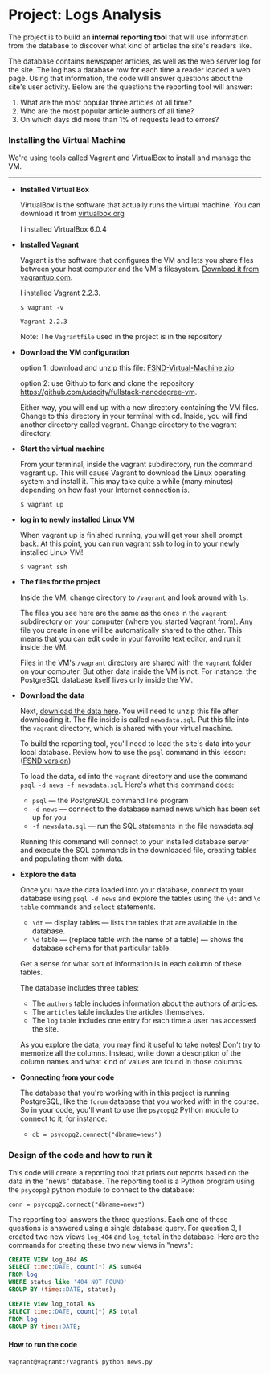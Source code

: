 # Project: Logs Analysis

The project is to build an **internal reporting tool** that will use information from the database to discover what kind of articles the site's readers like.

The database contains newspaper articles, as well as the web server log for the site. The log has a database row for each time a reader loaded a web page. Using that information, the code will answer questions about the site's user activity. Below are the questions the reporting tool will answer:

1. What are the most popular three articles of all time?
2. Who are the most popular article authors of all time?
3. On which days did more than 1% of requests lead to errors?

### Installing the Virtual Machine

We're using tools called Vagrant and VirtualBox to install and manage the VM. 

********************************

* **Installed Virtual Box**
   
   VirtualBox is the software that actually runs the virtual machine. You can download it from [virtualbox.org](https://www.virtualbox.org/wiki/Download_Old_Builds_5_1)
   
   I installed VirtualBox 6.0.4
* **Installed Vagrant**

   Vagrant is the software that configures the VM and lets you share files between your host computer and the VM's filesystem. [Download it from vagrantup.com](https://www.vagrantup.com/downloads.html). 
   
   I installed Vagrant 2.2.3.
   
   `$ vagrant -v`
   
   `Vagrant 2.2.3`
   
   Note: The `Vagrantfile` used in the project is in the repository
* **Download the VM configuration**

   option 1: download and unzip this file: [FSND-Virtual-Machine.zip](https://s3.amazonaws.com/video.udacity-data.com/topher/2018/April/5acfbfa3_fsnd-virtual-machine/fsnd-virtual-machine.zip) 
   
   option 2: use Github to fork and clone the repository https://github.com/udacity/fullstack-nanodegree-vm.
   
   Either way, you will end up with a new directory containing the VM files. Change to this directory in your terminal with cd. Inside, you will find another directory called vagrant. Change directory to the vagrant directory.
* **Start the virtual machine**

   From your terminal, inside the vagrant subdirectory, run the command vagrant up. This will cause Vagrant to download the Linux operating system and install it. This may take quite a while (many minutes) depending on how fast your Internet connection is.

   `$ vagrant up`
* **log in to newly installed Linux VM**

   When vagrant up is finished running, you will get your shell prompt back. At this point, you can run vagrant ssh to log in to your newly installed Linux VM!

  `$ vagrant ssh`
   
* **The files for the project**

   Inside the VM, change directory to `/vagrant` and look around with `ls`.

   The files you see here are the same as the ones in the `vagrant` subdirectory on your computer (where you started Vagrant from). Any file you create in one will be automatically shared to the other. This means that you can edit code in your favorite text editor, and run it inside the VM.

   Files in the VM's `/vagrant` directory are shared with the `vagrant` folder on your computer. But other data inside the VM is not. For instance, the PostgreSQL database itself lives only inside the VM.
  
* **Download the data**

   Next, [download the data here](https://d17h27t6h515a5.cloudfront.net/topher/2016/August/57b5f748_newsdata/newsdata.zip). You will need to unzip this file after downloading it. The file inside is called `newsdata.sql`. Put this file into the `vagrant` directory, which is shared with your virtual machine.

   To build the reporting tool, you'll need to load the site's data into your local database. Review how to use the `psql` command in this lesson: ([FSND version](https://classroom.udacity.com/nanodegrees/nd004/parts/51200cee-6bb3-4b55-b469-7d4dd9ad7765/modules/c57b57d4-29a8-4c5f-9bb8-5d53df3e48f4/lessons/96869cfc-c67e-4a6c-9df2-9f93267b7be5/concepts/0b4079f5-6e64-4dd8-aee9-5c3a0db39840))

   To load the data, cd into the `vagrant` directory and use the command `psql -d news -f newsdata.sql`.
Here's what this command does:

   * `psql` — the PostgreSQL command line program
   * `-d news` — connect to the database named news which has been set up for you
   * `-f newsdata.sql` — run the SQL statements in the file newsdata.sql
   
   Running this command will connect to your installed database server and execute the SQL commands in the downloaded file, creating tables and populating them with data.
   
* **Explore the data**
   
   Once you have the data loaded into your database, connect to your database using `psql -d news` and explore the tables using the `\dt` and `\d table` commands and `select` statements.

   * `\dt` — display tables — lists the tables that are available in the database.
   * `\d` table — (replace table with the name of a table) — shows the database schema for that particular table.
   
   Get a sense for what sort of information is in each column of these tables.

   The database includes three tables:

   * The `authors` table includes information about the authors of articles.
   * The `articles` table includes the articles themselves.
   * The `log` table includes one entry for each time a user has accessed the site.
   
   As you explore the data, you may find it useful to take notes! Don't try to memorize all the columns. Instead, write down a      description of the column names and what kind of values are found in those columns.

* **Connecting from your code**
   
   The database that you're working with in this project is running PostgreSQL, like the `forum` database that you worked with in the course. So in your code, you'll want to use the `psycopg2` Python module to connect to it, for instance:

   * `db = psycopg2.connect("dbname=news")`


### Design of the code and how to run it

This code will create a reporting tool that prints out reports based on the data in the "news" database. The reporting tool is a Python program using the `psycopg2` python module to connect to the database:

`conn = psycopg2.connect("dbname=news")`

The reporting tool answers the three questions. Each one of these questions is answered using a single database query. For question 3, I created two new views `log_404` and `log_total` in the database. Here are the commands for creating these two new views in "news":

```sql
CREATE VIEW log_404 AS
SELECT time::DATE, count(*) AS sum404 
FROM log 
WHERE status like '404 NOT FOUND' 
GROUP BY (time::DATE, status);
```

```sql
CREATE view log_total AS
SELECT time::DATE, count(*) AS total 
FROM log 
GROUP BY time::DATE;
```

#### How to run the code

`vagrant@vagrant:/vagrant$ python news.py`
